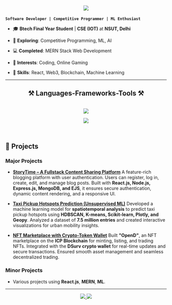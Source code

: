 
<h1 align="center">

<img src="https://readme-typing-svg.herokuapp.com/?font=Righteous&size=35&center=true&vCenter=true&width=500&height=70&duration=4000&lines=Hi+There!+👋;+I'm+Chirag+Saini!;" />

</h1>

  

**`Software Developer | Competitive Programmer | ML Enthusiast`**

  

- 🎓 **Btech Final Year Student** | **CSE (IOT)** at **NSUT, Delhi**

- 🌱 **Exploring**: Competitive Programming, ML, AI

- 💻 **Completed**: MERN Stack Web Development

- 🎵 **Interests**: Coding, Online Gaming

- 💼 **Skills**: React, Web3, Blockchain, Machine Learning

  

---

<h2 align="center">⚒️ Languages-Frameworks-Tools ⚒️</h2>

<br/>

<div align="center">

<img src="https://skillicons.dev/icons?i=react,bootstrap,mui,html,css,vscode,github,figma,tailwind,git," />

<img src="https://skillicons.dev/icons?i=nodejs,python,javascript,express,mongodb,c,java,mysql,streamlit" /><br>

</div>

  

<br/>

  

## 🔭 Projects

  

### Major Projects

- **[StoryTime – A Fullstack Content Sharing Platform](https://github.com/chirag3082/blog-Website-v2-StoryTime)** A feature-rich blogging platform with user authentication. Users can register, log in, create, edit, and manage blog posts. Built with **React.js, Node.js, Express.js, MongoDB, and EJS**, it ensures secure authentication, dynamic content rendering, and a responsive UI.

- **[Taxi Pickup Hotspots Prediction (Unsupervised ML)](https://github.com/chirag3082/Machine-Learning-Project_taxi-pickup-hotspots)** Developed a machine learning model for **spatiotemporal analysis** to predict taxi pickup hotspots using **HDBSCAN, K-means, Scikit-learn, Plotly, and Geopy**. Analyzed a dataset of **7.5 million entries** and created interactive visualizations for urban mobility insights.

- **[NFT Marketplace with Crypto-Token Wallet](https://github.com/chirag3082/NFT_Marketplace_project)** Built **"OpenD"**, an NFT marketplace on the **ICP Blockchain** for minting, listing, and trading NFTs. Integrated with the **DSurv crypto wallet** for real-time updates and secure transactions. Ensured smooth asset management and seamless decentralized trading.

  

### Minor Projects

- Various projects using **React.js**, **MERN**, **ML**.

---

<div align="center">

<a href="mailto:csaini3082@gmail.com">

<img src="https://img.shields.io/badge/Gmail-333333?style=for-the-badge&logo=gmail&logoColor=red" />

</a>

<a href="https://www.linkedin.com/in/chirag-saini-b1b7951a5/" target="_blank">

<img src="https://img.shields.io/badge/LinkedIn-0077B5?style=for-the-badge&logo=linkedin&logoColor=white" />

</a>

</div>
